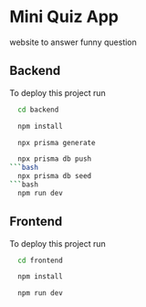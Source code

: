 
# Mini Quiz App

website to answer funny question

## Backend

To deploy this project run

```bash
  cd backend
```
```bash
  npm install
```
```bash
  npx prisma generate
```
```bash
  npx prisma db push
```bash
  npx prisma db seed
```bash
  npm run dev
```

## Frontend

To deploy this project run

```bash
  cd frontend
```
```bash
  npm install
```
```bash
  npm run dev
```

